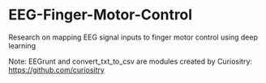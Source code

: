 # EEG-Finger-Motor-Control

Research on mapping EEG signal inputs to finger motor control using deep learning

Note: EEGrunt and convert_txt_to_csv are modules created by Curiositry: https://github.com/curiositry
